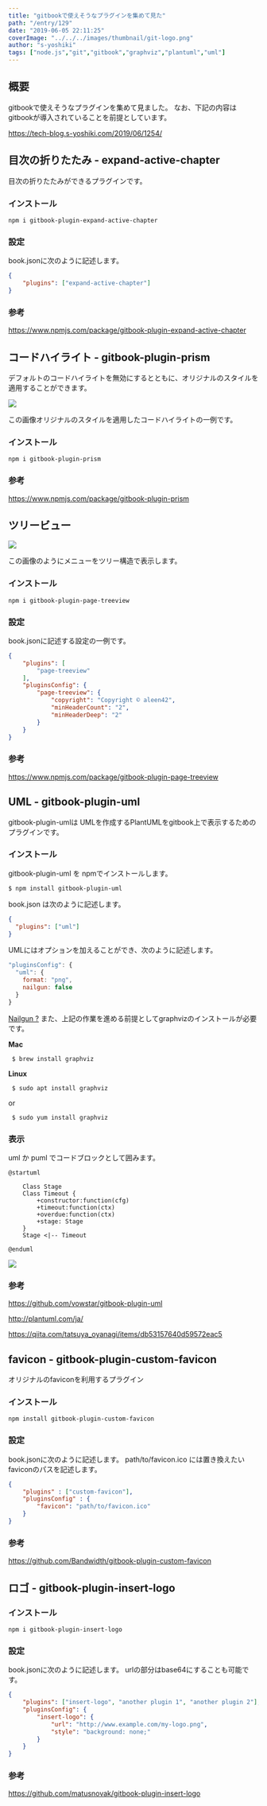 ```yaml
---
title: "gitbookで使えそうなプラグインを集めて見た"
path: "/entry/129"
date: "2019-06-05 22:11:25"
coverImage: "../../../images/thumbnail/git-logo.png"
author: "s-yoshiki"
tags: ["node.js","git","gitbook","graphviz","plantuml","uml"]
---
```


## 概要

gitbookで使えそうなプラグインを集めて見ました。
なお、下記の内容はgitbookが導入されていることを前提としています。

<a href="https://tech-blog.s-yoshiki.com/2019/06/1254/">https://tech-blog.s-yoshiki.com/2019/06/1254/</a>

## 目次の折りたたみ - expand-active-chapter

目次の折りたたみができるプラグインです。

### インストール

```shell
npm i gitbook-plugin-expand-active-chapter
```

### 設定

book.jsonに次のように記述します。

```json
{
    "plugins": ["expand-active-chapter"]
}
```

### 参考

<a href="https://www.npmjs.com/package/gitbook-plugin-expand-active-chapter">https://www.npmjs.com/package/gitbook-plugin-expand-active-chapter</a>

## コードハイライト - gitbook-plugin-prism

デフォルトのコードハイライトを無効にするとともに、オリジナルのスタイルを適用することができます。

<a href="http://i.imgur.com/S1YMlee.png"><img src="http://i.imgur.com/S1YMlee.png"></a>

この画像オリジナルのスタイルを適用したコードハイライトの一例です。

### インストール

```shell
npm i gitbook-plugin-prism
```

### 参考

<a href="https://www.npmjs.com/package/gitbook-plugin-prism">https://www.npmjs.com/package/gitbook-plugin-prism</a>

## ツリービュー

<a href="https://raw.githubusercontent.com/aleen42/gitbook-treeview/master/1.png"><img src="https://raw.githubusercontent.com/aleen42/gitbook-treeview/master/1.png"></a>

この画像のようにメニューをツリー構造で表示します。

### インストール

```shell
npm i gitbook-plugin-page-treeview
```

### 設定

book.jsonに記述する設定の一例です。

```json
{
    "plugins": [
        "page-treeview"
    ],
    "pluginsConfig": {
        "page-treeview": {
            "copyright": "Copyright © aleen42",
            "minHeaderCount": "2",
            "minHeaderDeep": "2"
        }
    }
}
```

### 参考

<a href="https://www.npmjs.com/package/gitbook-plugin-page-treeview">https://www.npmjs.com/package/gitbook-plugin-page-treeview</a>

## UML - gitbook-plugin-uml

gitbook-plugin-umlは
UMLを作成するPlantUMLをgitbook上で表示するためのプラグインです。

### インストール

gitbook-plugin-uml を npmでインストールします。

```shell
$ npm install gitbook-plugin-uml
```

book.json は次のように記述します。

```json
{
  "plugins": ["uml"]
}
```

UMLにはオプションを加えることができ、次のように記述します。

```js
"pluginsConfig": {
  "uml": {
    format: "png",
    nailgun: false
  }
}
```

<a href="http://martiansoftware.com/nailgun/">Nailgun ?</a>
また、上記の作業を進める前提としてgraphvizのインストールが必要です。

**Mac**

```shell
 $ brew install graphviz
```

**Linux**

```shell
 $ sudo apt install graphviz
```

or

```shell
 $ sudo yum install graphviz
```

### 表示

uml か puml でコードブロックとして囲みます。

```uml
@startuml

	Class Stage
	Class Timeout {
		+constructor:function(cfg)
		+timeout:function(ctx)
		+overdue:function(ctx)
		+stage: Stage
	}
 	Stage <|-- Timeout

@enduml
```

<a href="https://github.com/vowstar/gitbook-plugin-uml/raw/master/images/uml.png"><img src="https://github.com/vowstar/gitbook-plugin-uml/raw/master/images/uml.png"></a>

### 参考

<a href="https://github.com/vowstar/gitbook-plugin-uml">https://github.com/vowstar/gitbook-plugin-uml</a>

<a href="http://plantuml.com/ja/">http://plantuml.com/ja/</a>

<a href="https://qiita.com/tatsuya_oyanagi/items/db53157640d59572eac5">https://qiita.com/tatsuya_oyanagi/items/db53157640d59572eac5</a>

## favicon - gitbook-plugin-custom-favicon

オリジナルのfaviconを利用するプラグイン

### インストール

```
npm install gitbook-plugin-custom-favicon
```

### 設定

book.jsonに次のように記述します。
path/to/favicon.ico には置き換えたいfaviconのパスを記述します。

```json
{
	"plugins" : ["custom-favicon"],
	"pluginsConfig" : {
		"favicon": "path/to/favicon.ico"
	}
}
```

### 参考

<a href="https://github.com/Bandwidth/gitbook-plugin-custom-favicon">https://github.com/Bandwidth/gitbook-plugin-custom-favicon</a>

## ロゴ - gitbook-plugin-insert-logo

### インストール

```shell
npm i gitbook-plugin-insert-logo
```

### 設定

book.jsonに次のように記述します。
urlの部分はbase64にすることも可能です。

```json
{
    "plugins": ["insert-logo", "another plugin 1", "another plugin 2"],
    "pluginsConfig": {
        "insert-logo": {
            "url": "http://www.example.com/my-logo.png",
            "style": "background: none;"
        }
    }
}
```

### 参考

<a href="https://github.com/matusnovak/gitbook-plugin-insert-logo">https://github.com/matusnovak/gitbook-plugin-insert-logo</a>